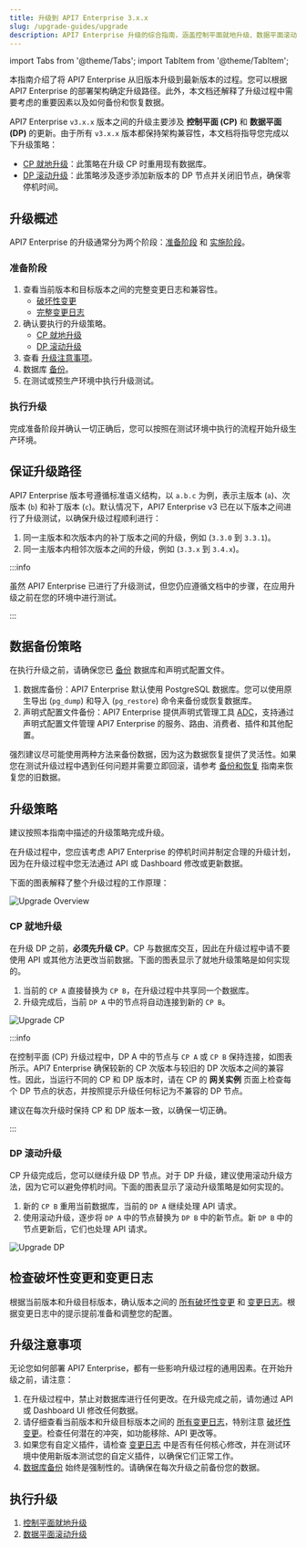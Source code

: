 ```yaml
---
title: 升级到 API7 Enterprise 3.x.x
slug: /upgrade-guides/upgrade
description: API7 Enterprise 升级的综合指南，涵盖控制平面就地升级、数据平面滚动升级、数据备份和稳定性考虑。
---
```


import Tabs from '@theme/Tabs';
import TabItem from '@theme/TabItem';

本指南介绍了将 API7 Enterprise 从旧版本升级到最新版本的过程。您可以根据 API7 Enterprise 的部署架构确定升级路径。此外，本文档还解释了升级过程中需要考虑的重要因素以及如何备份和恢复数据。

API7 Enterprise `v3.x.x` 版本之间的升级主要涉及 **控制平面 (CP)** 和 **数据平面 (DP)** 的更新。由于所有 `v3.x.x` 版本都保持架构兼容性，本文档将指导您完成以下升级策略：

- [CP 就地升级](#cp-in-place-upgrade)：此策略在升级 CP 时重用现有数据库。
- [DP 滚动升级](#dp-rolling-upgrade)：此策略涉及逐步添加新版本的 DP 节点并关闭旧节点，确保零停机时间。

## 升级概述

API7 Enterprise 的升级通常分为两个阶段：[准备阶段](#preparation-phase) 和 [实施阶段](#start-upgrade)。

### 准备阶段

1. 查看当前版本和目标版本之间的完整变更日志和兼容性。
    - [破坏性变更](breaking-changes.md)
    - [完整变更日志](/enterprise/release-notesx)
2. 确认要执行的升级策略。
    - [CP 就地升级](#cp-in-place-upgrade)
    - [DP 滚动升级](#dp-rolling-upgrade)
3. 查看 [升级注意事项](#upgrade-considerations)。
4. 数据库 [备份](#data-backup-strategy)。
5. 在测试或预生产环境中执行升级测试。

### 执行升级

完成准备阶段并确认一切正确后，您可以按照在测试环境中执行的流程开始升级生产环境。

## 保证升级路径

API7 Enterprise 版本号遵循标准语义结构，以 `a.b.c` 为例，表示主版本 (`a`)、次版本 (`b`) 和补丁版本 (`c`)。默认情况下，API7 Enterprise v3 已在以下版本之间进行了升级测试，以确保升级过程顺利进行：

1. 同一主版本和次版本内的补丁版本之间的升级，例如 (`3.3.0` 到 `3.3.1`)。
2. 同一主版本内相邻次版本之间的升级，例如 (`3.3.x` 到 `3.4.x`)。

:::info

虽然 API7 Enterprise 已进行了升级测试，但您仍应遵循文档中的步骤，在应用升级之前在您的环境中进行测试。

:::

## 数据备份策略

在执行升级之前，请确保您已 [备份](./backup-and-restore) 数据库和声明式配置文件。

1. 数据库备份：API7 Enterprise 默认使用 PostgreSQL 数据库。您可以使用原生导出 (`pg_dump`) 和导入 (`pg_restore`) 命令来备份或恢复数据库。
2. 声明式配置文件备份：API7 Enterprise 提供声明式管理工具 [ADC](../reference/adc.md)，支持通过声明式配置文件管理 API7 Enterprise 的服务、路由、消费者、插件和其他配置。

强烈建议尽可能使用两种方法来备份数据，因为这为数据恢复提供了灵活性。如果您在测试升级过程中遇到任何问题并需要立即回滚，请参考 [备份和恢复](./backup-and-restore) 指南来恢复您的旧数据。

## 升级策略

建议按照本指南中描述的升级策略完成升级。

在升级过程中，您应该考虑 API7 Enterprise 的停机时间并制定合理的升级计划，因为在升级过程中您无法通过 API 或 Dashboard 修改或更新数据。

下面的图表解释了整个升级过程的工作原理：

![Upgrade Overview](https://static.api7.ai/uploads/2025/05/26/HsgXisW9_upgrade-workflow.png)

### CP 就地升级

在升级 DP 之前，**必须先升级 CP**。CP 与数据库交互，因此在升级过程中请不要使用 API 或其他方法更改当前数据。下面的图表显示了就地升级策略是如何实现的。

1. 当前的 `CP A` 直接替换为 `CP B`，在升级过程中共享同一个数据库。
2. 升级完成后，当前 `DP A` 中的节点将自动连接到新的 `CP B`。

![Upgrade CP](https://static.api7.ai/uploads/2025/05/26/uPmkawuz_upgrade-cp.png)

:::info

在控制平面 (CP) 升级过程中，DP A 中的节点与 `CP A` 或 `CP B` 保持连接，如图表所示。API7 Enterprise 确保较新的 CP 次版本与较旧的 DP 次版本之间的兼容性。因此，当运行不同的 CP 和 DP 版本时，请在 CP 的 **网关实例** 页面上检查每个 DP 节点的状态，并按照提示升级任何标记为不兼容的 DP 节点。

建议在每次升级时保持 CP 和 DP 版本一致，以确保一切正确。

:::

### DP 滚动升级

CP 升级完成后，您可以继续升级 DP 节点。对于 DP 升级，建议使用滚动升级方法，因为它可以避免停机时间。下面的图表显示了滚动升级策略是如何实现的。

1. 新的 `CP B` 重用当前数据库，当前的 `DP A` 继续处理 API 请求。
2. 使用滚动升级，逐步将 `DP A` 中的节点替换为 `DP B` 中的新节点。新 `DP B` 中的节点更新后，它们也处理 API 请求。

![Upgrade DP](https://static.api7.ai/uploads/2025/05/26/2MeSFjf1_upgrade-dp.png)

## 检查破坏性变更和变更日志

根据当前版本和升级目标版本，确认版本之间的 [所有破坏性变更](./breaking-changes.md) 和 [变更日志](/enterprise/release-notesx)。根据变更日志中的提示提前准备和调整您的配置。

## 升级注意事项

无论您如何部署 API7 Enterprise，都有一些影响升级过程的通用因素。在开始升级之前，请注意：

1. 在升级过程中，禁止对数据库进行任何更改。在升级完成之前，请勿通过 API 或 Dashboard UI 修改任何数据。
2. 请仔细查看当前版本和升级目标版本之间的 [所有变更日志](/enterprise/release-notesx)，特别注意 [破坏性变更](./breaking-changes.md)。检查任何潜在的冲突，如功能移除、API 更改等。
3. 如果您有自定义插件，请检查 [变更日志](/enterprise/release-notesx) 中是否有任何核心修改，并在测试环境中使用新版本测试您的自定义插件，以确保它们正常工作。
4. [数据库备份](./backup-and-restore) 始终是强制性的。请确保在每次升级之前备份您的数据。

## 执行升级

1. [控制平面就地升级](./in-place)
2. [数据平面滚动升级](./rolling-upgrade)
